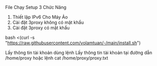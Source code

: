 ⁪⁬⁮File Chạy Setup 3 Chức Năng 
1. Thiết lập IPv6 Cho Máy Ảo
2. Cài đặt 3proxy không có mật khẩu
3. Cài đặt 3proxy có mật khẩu

bash <(curl -s "https://raw.githubusercontent.com/volamtuan/-/main/install.sh") 

Lấy thông tin tài khoản dùng lệnh
Lấy thông tin tài khoản tại đường dẫn /home/proxy
hoặc lệnh
cat /home/proxy/proxy.txt

